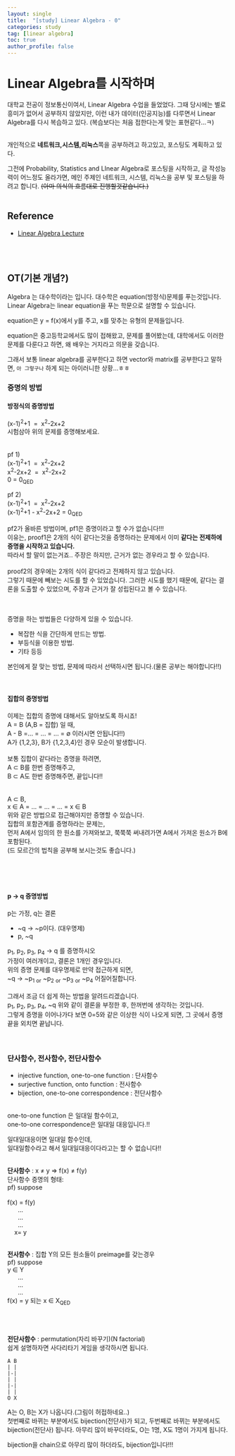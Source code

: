 ```yaml
---
layout: single
title:  "[study] Linear Algebra - 0"
categories: study
tag: [linear algebra]
toc: true
author_profile: false
---
```


# Linear Algebra를 시작하며
대학교 전공이 정보통신이여서, Linear Algebra 수업을 들었었다.
그때 당시에는 별로 흥미가 없어서 공부하지 않았지만, 이런 내가 데이터(인공지능)를 다루면서 Linear Algebra를 다시 복습하고 있다.
(복습보다는 처음 접한다는게 맞는 표현같다...ㅋ)
<br/><br/>

개인적으로 <strong>네트워크,</strong><strong>시스템,</strong><strong>리눅스</strong>쪽을 공부하려고 하고있고, 포스팅도 계획하고 있다.

그전에 Probability, Statistics and LInear Algebra로 포스팅을 시작하고, 글 작성능력이 어느정도 올라가면,
메인 주제인 네트워크, 시스템, 리눅스을 공부 및 포스팅을 하려고 합니다.
<del>(아마 의식의 흐름대로 진행할것같습니다.)</del>
<br/><br/>
## Reference
<ul>
<li><a href="https://www.youtube.com/watch?v=3wcELGwS4rU&list=PL9k2wIz8VsfOYIp4fxbbwgXVeql2vv7uw" target="_blank">Linear Algebra Lecture</a>
</li>
</ul>
<br/><br/>

## OT(기본 개념?)

Algebra 는 대수학이라는 입니다.
대수학은 equation(방정식)문제를 푸는것입니다.<br/>
Linear Algebra는 linear equation을 푸는 학문으로 설명할 수 있습니다.

equation은 y = f(x)에서 y를 주고,  x를 맞추는 유형의 문제들입니다.

equation은 중고등학교에서도 많이 접해왔고, 문제를 풀어봤는데, 대학에서도 이러한 문제를 다룬다고 하면, 왜 배우는 거지라고 의문을 갖습니다.

그래서 보통 linear algebra를 공부한다고 하면 vector와 matrix를 공부한다고 말하면, `아 그렇구나` 하게 되는 아이러니한 상황...ㅎㅎ


### 증명의 방법

#### 방정식의 증명방법
(x-1)<sup>2</sup>+1  &nbsp;=&nbsp;  x<sup>2</sup>-2x+2<br/>
시험삼아 위의 문제를 증명해보세요.<br/><br/><br/>
pf 1)<br/>
(x-1)<sup>2</sup>+1  &nbsp;=&nbsp;  x<sup>2</sup>-2x+2<br/>
x<sup>2</sup>-2x+2  &nbsp;=&nbsp;  x<sup>2</sup>-2x+2<br/>
0 = 0<sub>QED</sub>


pf 2)<br/>
(x-1)<sup>2</sup>+1  &nbsp;=&nbsp;  x<sup>2</sup>-2x+2<br/>
(x-1)<sup>2</sup>+1  - x<sup>2</sup>-2x+2 = 0<sub>QED</sub>

pf2가 올바른 방법이며, pf1은 증명이라고 할 수가 없습니다!!!<br/>
이유는, proof1은 2개의 식이 같다는것을 증명하라는 문제에서 이미 <strong>같다는 전제하에 증명을 시작하고 있습니다.</strong><br/>
따라서 할 말이 없는거죠..
주장은 하지만, 근거가 없는 경우라고 할 수 있습니다.
<br/><br/>
proof2의 경우에는 2개의 식이 같다라고 전제하지 않고 있습니다.<br/>
그렇기 때문에 빼보는 시도를 할 수 있었습니다.
그러한 시도를 했기 때문에, 같다는 결론을 도출할 수 있었으며, 
주장과 근거가 잘 성립된다고 볼 수 있습니다.
<br/><br/><br/>


증명을 하는 방법들은 다양하게 있을 수 있습니다.
- 복잡한 식을 간단하게 만드는 방법.
- 부등식을 이용한 방법.
- 기타 등등

본인에게 잘 맞는 방법, 문제에 따라서 선택하시면 됩니다.(물론 공부는 해야합니다!!)<br/><br/><br/>
#### 집합의 증명방법
이제는 집합의 증명에 대해서도 알아보도록 하시죠!<br/>
A = B (A,B = 집합) 일 때,<br/>
A - B =... = ... = ... =  &empty; 이러시면 안됩니다!!)<br/>
A가 {1,2,3}, B가 {1,2,3,4}인 경우 모순이 발생합니다.<br/>
<br/>
보통 집합이 같다라는 증명을 하려면,<br/>
A &sub; B를 한번 증명해주고,<br/>
B &sub; A도 한번 증명해주면, 끝입니다!!<br/>
<br/><br/>
A &sub; B,<br/>
x &isin; A = ... = ... = ... = x &isin; B<br/>
위와 같은 방법으로 접근해야지만 증명할 수 있습니다.<br/>
집합의 포함관계를 증명하라는 문제는,<br/>
먼저 A에서 임의의 한  원소를 가져와보고, 쭉쭉쭉 써내려가면 A에서 가져온 원소가 B에 포함된다.<br/>
(드 모르간의 법칙을 공부해 보시는것도 좋습니다.)

<br/><br/><br/>

#### p -> q 증명방법
p는 가정, q는 결론
- ~q -> ~p이다. (대우명제)
-  p, ~q


p<sub>1</sub>, p<sub>2</sub>, p<sub>3</sub>, p<sub>4</sub> -> q 를 증명하시오<br/>
가정이 여러개이고, 결론은 1개인 경우입니다.<br/>
위의 증명 문제를 대우명제로 만약 접근하게 되면,<br/>
~q -> ~p<sub>1</sub> <sub>or</sub> ~p<sub>2</sub> <sub>or</sub> ~p<sub>3</sub>   <sub>or</sub> ~p<sub>4</sub> 
어질어질합니다.<br/><br/>
그래서 조금 더 쉽게 하는 방법을 알려드리겠습니다.<br/>
p<sub>1</sub>, p<sub>2</sub>, p<sub>3</sub>, p<sub>4</sub>,  ~q
위와 같이 결론을 부정한 후, 한꺼번에 생각하는 것입니다.<br/>
그렇게 증명을 이어나가다 보면 0=5와 같은 이상한 식이 나오게 되면, 그 곳에서 증명 끝을 외치면 끝납니다.<br/><br/><br/>



### 단사함수, 전사함수, 전단사함수
- injective function, one-to-one function : 단사함수
- surjective function, onto function : 전사함수
- bijection, one-to-one correspondence : 전단사함수
<br/><br/>

one-to-one function 은 일대일 함수이고,<br/>
one-to-one correspondence은 일대일 대응입니다.!!<br/>

일대일대응이면 일대일 함수인데,<br/>
일대일함수라고 해서 일대일대응이다라고는 할 수 없습니다!!<br/><br/>

<strong>단사함수</strong> : x &ne; y &rArr; f(x) &ne; f(y)<br/>
단사함수 증명의 형태:<br/>
pf) suppose <br/><br/>
f(x) = f(y) <br/>
&nbsp;&nbsp;&nbsp;&nbsp;&nbsp;&nbsp;...<br/>
&nbsp;&nbsp;&nbsp;&nbsp;&nbsp;&nbsp;...<br/>
&nbsp;&nbsp;&nbsp;&nbsp;&nbsp;&nbsp;...<br/>
&nbsp;&nbsp;&nbsp;  x= y<br/><br/>
 
<strong>전사함수</strong> : 집합 Y의 모든 원소들이 preimage를 갖는경우
<br/>
pf) suppose<br/>
y &isin; Y<br/>
&nbsp;&nbsp;&nbsp;&nbsp;&nbsp;&nbsp;...<br/>
&nbsp;&nbsp;&nbsp;&nbsp;&nbsp;&nbsp;...<br/>
&nbsp;&nbsp;&nbsp;&nbsp;&nbsp;&nbsp;...<br/>
f(x) = y 되는 x &isin; X<sub>QED</sub><br/><br/><br/><br/>


<strong>전단사함수</strong> : permutation(자리 바꾸기)(N factorial)<br/>
쉽게 설명하자면 사다리타기 게임을 생각하시면 됩니다.<br/>
```
A B
| |
|-|
| |
|-|
| |
O X
```
A는 O, B는 X가 나옵니다.(그림이 허접하네요..)<br/>
첫번째로 바뀌는 부분에서도 bijection(전단사)가 되고, 두번째로 바뀌는 부분에서도 bijection(전단사) 됩니다.
아무리 많이 바꾸더라도, O는 1명, X도 1명이 가지게 됩니다.

bijection을 chain으로 아무리 많이 하더라도, bijection입니다!!!











